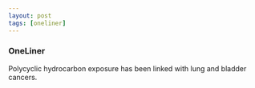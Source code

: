 ```yaml
---
layout: post
tags: [oneliner]
---
```



### OneLiner

Polycyclic hydrocarbon exposure has been linked with lung and bladder cancers.
